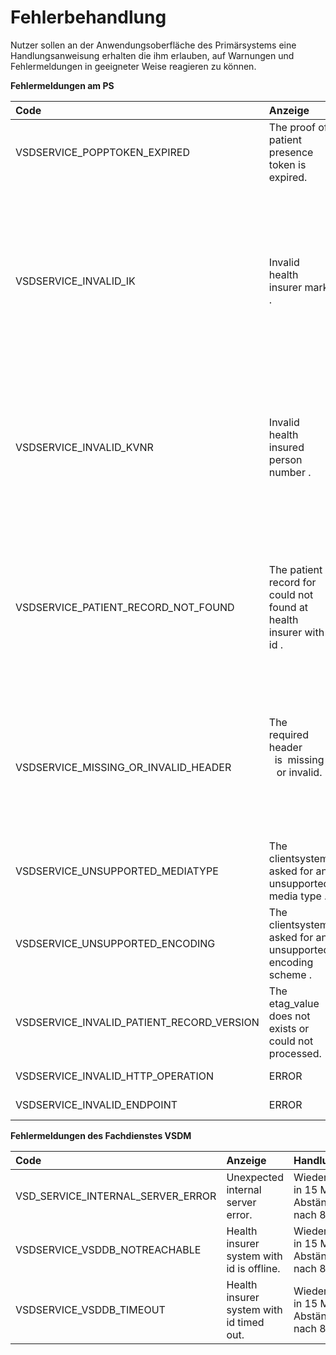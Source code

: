 # Fehlerbehandlung

Nutzer sollen an der Anwendungsoberfläche des Primärsystems eine Handlungsanweisung erhalten die ihm erlauben, auf Warnungen und Fehlermeldungen in geeigneter Weise reagieren zu können.

**Fehlermeldungen am PS**

| Code | Anzeige | Handlungsempfehlung |
|:------------- | :------------ | :-------------- |
| VSDSERVICE_POPPTOKEN_EXPIRED | The proof of patient presence token is expired. | Nachweis zum Versorgungskontext mittels eGK oder GesundheitsID am PoPP-Service erneuern. |
| VSDSERVICE_INVALID_IK | Invalid health insurer mark <ik>. | Nachweis zum Versorgungskontext mittels eGK oder GesundheitsID am PoPP-Service 1 x erneuern. Bei erneutem Fehler: Abbruch, da wahrscheinlich ein Implementierungsfehler vorliegt (Clientsystem oder PoPP-Service) oder die KTR gar nicht bei diesem FD-Anbieter ist (fehlerhafter DNS-Eintrag). |
| VSDSERVICE_INVALID_KVNR | Invalid health insured person number <kvnr>. | Nachweis zum Versorgungskontext mittels eGK oder GesundheitsID am PoPP-Service 1 x erneuern. Bei erneutem Fehler: Abbruch, da wahrscheinlich ein Implementierungsfehler vorliegt (Clientsystem oder PoPP-Service) |
| VSDSERVICE_PATIENT_RECORD_NOT_FOUND |The patient record for <kvnr> could not found at health insurer with id <ik>. | Nachweis zum Versorgungskontext mittels eGK oder GesundheitsID am PoPP-Service 1 x erneuern. Bei erneutem Fehler: Abbruch, da wahrscheinlich ein Implementierungsfehler vorliegt (Clientsystem, PoPP-Service oder Schnittstelle zu KTR-Bestandssystemen). |
| VSDSERVICE_MISSING_OR_INVALID_HEADER | The required header <header> is  missing or invalid. | Im Falle des Headers PoPP: Nachweis zum Versorgungskontext mittels eGK oder GesundheitsID am PoPP-Service 1 x erneuern. Bei erneutem Fehler: Abbruch, da wahrscheinlich ein Implementierungsfehler vorliegt (Clientsystem). |
| VSDSERVICE_UNSUPPORTED_MEDIATYPE | The clientsystem asked for an unsupported media type <media type>. | ./. (Implementierungsfehler) |
| VSDSERVICE_UNSUPPORTED_ENCODING | The clientsystem asked for an unsupported encoding scheme <encoding scheme>. | ./. (Implementierungsfehler) |
| VSDSERVICE_INVALID_PATIENT_RECORD_VERSION | The etag_value does not exists or could not processed. | ./. (Implementierungsfehler) |
| VSDSERVICE_INVALID_HTTP_OPERATION | ERROR | ./. (Implementierungsfehler) |
| VSDSERVICE_INVALID_ENDPOINT | ERROR | ./. (Implementierungsfehler) |

**Fehlermeldungen des Fachdienstes VSDM**

| Code | Anzeige | Handlungsempfehlung |
| :------------- | :------------ | :-------------- |
| VSD_SERVICE_INTERNAL_SERVER_ERROR | Unexpected internal server error. | Wiederholungsversuch in 15 Minuten Abständen. Abbruch nach 8 Versuchen. |
| VSDSERVICE_VSDDB_NOTREACHABLE | Health insurer system with id <ik> is offline. | Wiederholungsversuch in 15 Minuten Abständen. Abbruch nach 8 Versuchen. |
| VSDSERVICE_VSDDB_TIMEOUT | Health insurer system with id <ik> timed out. | Wiederholungsversuch in 15 Minuten Abständen. Abbruch nach 8 Versuchen. |
 
